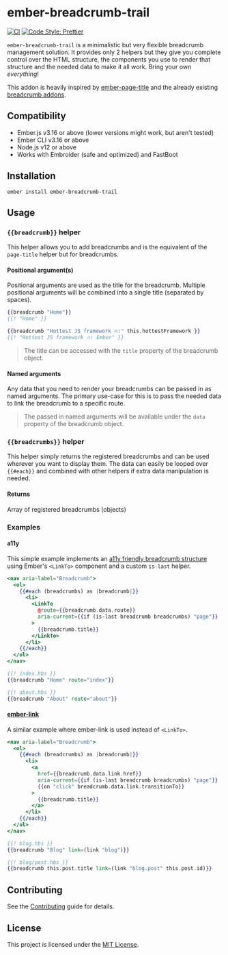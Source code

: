 ember-breadcrumb-trail
==============================================================================
[![CI](https://github.com/Windvis/ember-breadcrumb-trail/workflows/CI/badge.svg)](https://github.com/Windvis/ember-breadcrumb-trail/actions?query=workflow%3ACI)
[![Code Style: Prettier](https://img.shields.io/badge/code_style-prettier-ff69b4.svg)](https://github.com/prettier/prettier)

`ember-breadcrumb-trail` is a minimalistic but very flexible breadcrumb management solution. It provides only 2 helpers but they give you complete control over the HTML structure, the components you use to render that structure and the needed data to make it all work. Bring your own _everything_!

This addon is heavily inspired by [ember-page-title](https://github.com/ember-cli/ember-page-title) and the already existing [breadcrumb addons](https://emberobserver.com/?query=crumb).


Compatibility
------------------------------------------------------------------------------

* Ember.js v3.16 or above (lower versions might work, but aren't tested)
* Ember CLI v3.16 or above
* Node.js v12 or above
* Works with Embroider (safe and optimized) and FastBoot


Installation
------------------------------------------------------------------------------

```
ember install ember-breadcrumb-trail
```


Usage
------------------------------------------------------------------------------

### `{{breadcrumb}}` helper
This helper allows you to add breadcrumbs and is the equivalent of the `page-title` helper but for breadcrumbs.

#### Positional argument(s)
Positional arguments are used as the title for the breadcrumb. Multiple positional arguments will be combined into a single title (separated by spaces). 

```hbs
{{breadcrumb "Home"}}
{{! "Home" }}

{{breadcrumb "Hottest JS framework 🔥:" this.hottestFramework }}
{{! "Hottest JS framework 🔥: Ember" }}
```
> The title can be accessed with the `title` property of the breadcrumb object.

#### Named arguments
Any data that you need to render your breadcrumbs can be passed in as named arguments. The primary use-case for this is to pass the needed data to link the breadcrumb to a specific route.

> The passed in named arguments will be available under the `data` property of the breadcrumb object.


### `{{breadcrumbs}}` helper
This helper simply returns the registered breadcrumbs and can be used wherever you want to display them. The data can easily be looped over `{{#each}}` and combined with other helpers if extra data manipulation is needed.

#### Returns
Array of registered breadcrumbs (objects)

### Examples

#### a11y
This simple example implements an [a11y friendly breadcrumb structure](https://www.w3.org/TR/wai-aria-practices/#breadcrumb) using Ember's `<LinkTo>` component and a custom `is-last` helper.

```hbs
<nav aria-label="Breadcrumb">
  <ol>
    {{#each (breadcrumbs) as |breadcrumb|}}
      <li>
        <LinkTo
          @route={{breadcrumb.data.route}}
          aria-current={{if (is-last breadcrumb breadcrumbs) "page"}}
        >
          {{breadcrumb.title}}
        </LinkTo>
      </li>
    {{/each}}
  </ol>
</nav>

{{! index.hbs }}
{{breadcrumb "Home" route="index"}}

{{! about.hbs }}
{{breadcrumb "About" route="about"}}
```

#### [ember-link](https://github.com/buschtoens/ember-link)
A similar example where ember-link is used instead of `<LinkTo>`.

```hbs
<nav aria-label="Breadcrumb">
  <ol>
    {{#each (breadcrumbs) as |breadcrumb|}}
      <li>
        <a
          href={{breadcrumb.data.link.href}}
          aria-current={{if (is-last breadcrumb breadcrumbs) "page"}}
          {{on "click" breadcrumb.data.link.transitionTo}}
        >
          {{breadcrumb.title}}
        </a>
      </li>
    {{/each}}
  </ol>
</nav>

{{! blog.hbs }}
{{breadcrumb "Blog" link=(link "blog")}}

{{! blog/post.hbs }}
{{breadcrumb this.post.title link=(link "blog.post" this.post.id)}}
```



Contributing
------------------------------------------------------------------------------

See the [Contributing](CONTRIBUTING.md) guide for details.


License
------------------------------------------------------------------------------

This project is licensed under the [MIT License](LICENSE.md).
